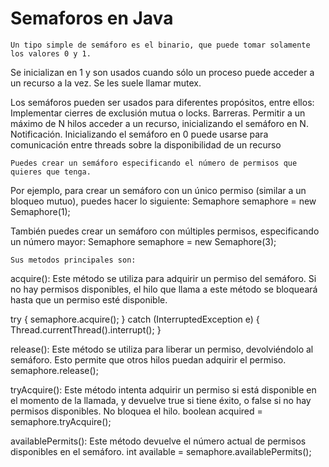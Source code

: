 # Semaforos en Java

    Un tipo simple de semáforo es el binario, que puede tomar solamente los valores 0 y 1.
Se inicializan en 1 y son usados cuando sólo un proceso puede acceder a un recurso a la vez. Se les 
suele llamar mutex.

Los semáforos pueden ser usados para diferentes propósitos, entre ellos:
    Implementar cierres de exclusión mutua o locks.
    Barreras.
    Permitir a un máximo de N hilos acceder a un recurso, inicializando el semáforo en N.
    Notificación. Inicializando el semáforo en 0 puede usarse para comunicación entre threads
sobre la disponibilidad de un recurso

    Puedes crear un semáforo especificando el número de permisos que quieres que tenga. 
Por ejemplo, para crear un semáforo con un único permiso (similar a un bloqueo mutuo), puedes
hacer lo siguiente:
Semaphore semaphore = new Semaphore(1);

También puedes crear un semáforo con múltiples permisos, especificando un número mayor:
Semaphore semaphore = new Semaphore(3);

    Sus metodos principales son:
acquire(): Este método se utiliza para adquirir un permiso del semáforo. Si no hay permisos 
disponibles, el hilo que llama a este método se bloqueará hasta que un permiso esté disponible.

try {
    semaphore.acquire();
} catch (InterruptedException e) {
    Thread.currentThread().interrupt();
}

release(): Este método se utiliza para liberar un permiso, devolviéndolo al semáforo. Esto permite
que otros hilos puedan adquirir el permiso.
semaphore.release();

tryAcquire(): Este método intenta adquirir un permiso si está disponible en el momento de la 
llamada, y devuelve true si tiene éxito, o false si no hay permisos disponibles. No bloquea el 
hilo.
boolean acquired = semaphore.tryAcquire();

availablePermits(): Este método devuelve el número actual de permisos disponibles en el semáforo.
int available = semaphore.availablePermits();